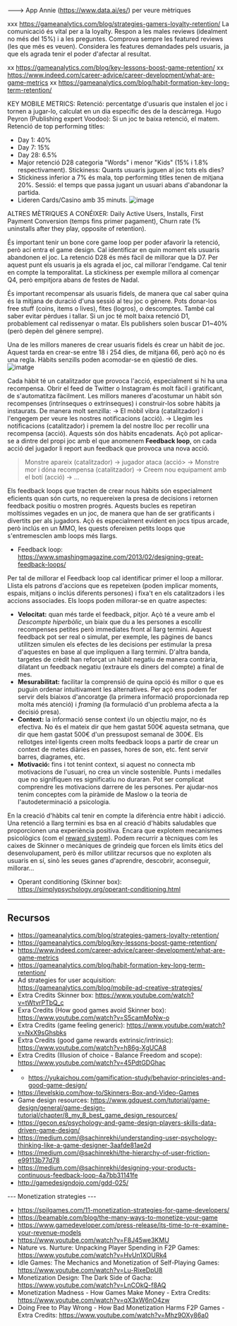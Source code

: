 ---> App Annie (https://www.data.ai/es/) per veure mètriques

xxx https://gameanalytics.com/blog/strategies-gamers-loyalty-retention/
La comunicació és vital per a la loyalty. Respon a les males reviews (idealment no més del 15%) i a les preguntes. Comprova sempre les featured reviews (les que més es veuen). Considera les features demandades pels usuaris, ja que els agrada tenir el poder d'afectar al resultat.

xx https://gameanalytics.com/blog/key-lessons-boost-game-retention/
xx https://www.indeed.com/career-advice/career-development/what-are-game-metrics
xx https://gameanalytics.com/blog/habit-formation-key-long-term-retention/

KEY MOBILE METRICS: 
Retenció: percentatge d'usuaris que instalen el joc i tornen a jugar-lo, calculat en un dia específic des de la descàrrega. 
Hugo Peyron (Publishing expert Voodoo): Si un joc te baixa retenció, el matem. 
Retenció de top performing titles: 
- Day 1: 40%
- Day 7: 15%
- Day 28: 6.5%
- Major retenció D28 categoria "Words" i menor "Kids" (15% i 1.8% respectivament). 
Stickiness: Quants usuaris juguen al joc tots els dies? 
- Stickiness inferior a 7% és mala, top performing titles tenen de mitjana 20%. 
Sessió: el temps que passa jugant un usuari abans d'abandonar la partida. 
- Lideren Cards/Casino amb 35 minuts. 
![image](https://user-images.githubusercontent.com/59253112/226655743-39c57be6-35f9-4cca-b6d9-a1f327c05cef.png)

ALTRES MÈTRIQUES A CONÉIXER: Daily Active Users, Installs, First Payment Conversion (temps fins primer pagament), Churn rate (% uninstalls after they play, opposite of retention).

És important tenir un bone core game loop per poder afavorir la retenció, però ací entra el game design. 
Cal identificar en quin moment els usuaris abandonen el joc. 
La retenció D28 és més fàcil de millorar que la D7. Per aquest punt els usuaris ja els agrada el joc, cal millorar l'endgame. 
Cal tenir en compte la temporalitat. La stickiness per exemple millora al començar Q4, però empitjora abans de festes de Nadal. 

És important recompensar als usuaris fidels, de manera que cal saber quina és la mitjana de duració d'una sessió al teu joc o gènere. Pots donar-los free stuff (coins, items o lives), fites (logros), o descomptes. 
També cal saber evitar pèrdues i tallar. Si un joc té molt baixa retenció D1, probablement cal redissenyar o matar. Els publishers solen buscar D1~40% (però depèn del gènere sempre).  

Una de les millors maneres de crear usuaris fidels és crear un hàbit de joc. Aquest tarda en crear-se entre 18 i 254 dies, de mitjana 66, però açò no és una regla. Hàbits senzills poden acomodar-se en qüestió de dies.  
![imatge](https://user-images.githubusercontent.com/59253112/226701820-9f53b5b7-1439-4dc4-a4c4-84df574493fc.png)

Cada hàbit té un catalitzador que provoca l'acció, especialment si hi ha una recompensa. Obrir el feed de Twitter o Instagram és molt fàcil i gratificant, de s'automatitza fàcilment. Les millors maneres d'acostumar un hàbit són recompenses (intrínseques o extrínseques) i construir-los sobre hàbits ja instaurats.
De manera molt senzilla:
-> El mòbil vibra (catalitzador) i l'engegem per veure les nostres notificacions (acció). 
-> Llegim les notificacions (catalitzador) i premem la del nostre lloc per recollir una recompensa (acció). 
Aquests són dos hàbits encadenats. Açò pot aplicar-se a dintre del propi joc amb el que anomenem **Feedback loop**, on cada acció del jugador li report aun feedback que provoca una nova acció. 

> Monstre apareix (catalitzador) -> jugador ataca (acció> -> Monstre mor i dóna recompensa (catalitzador) -> Creem nou equipament amb el botí (acció) -> ...

Els feedback loops que tracten de crear nous hàbits són especialment eficients quan són curts, no requereixen la presa de decisions i retornen feedback positiu o mostren progrés. Aquests bucles es repetiran moltíssimes vegades en un joc, de manera que han de ser gratificants i divertits per als jugadors. Açò és especialment evident en jocs tipus arcade, però inclús en un MMO, les quests ofereixen petits loops que s'entremesclen amb loops més llargs. 

- Feedback loop: https://www.smashingmagazine.com/2013/02/designing-great-feedback-loops/

Per tal de millorar el Feedback loop cal identificar primer el loop a millorar. Llista els patrons d'accions que es repeteixen (poden implicar moments, espais, mitjans o inclús diferents persones) i fixa't en els catalitzadors i les accions associades. Els loops poden millorar-se en quatre aspectes:

- **Velocitat:** quan més tarde el feedback, pitjor. Açò té a veure amb el _Descompte hiperbòlic_, un biaix que du a les persones a escollir recompenses petites però immediates front al llarg termini. Aquest feedback pot ser real o simulat, per exemple, les pàgines de bancs utilitzen simulen els efectes de les decisions per estimular la presa d'aquestes en base al que impliquen a llarg termini. D'altra banda, targetes de crèdit han reforçat un hàbit negatiu de manera contrària, dilatant un feedback negatiu (extraure els diners del compte) a final de mes. 
- **Mesurabilitat:** facilitar la comprensió de quina opció és millor o que es puguin ordenar intuitivament les alternatives. Per açò ens podem fer servir dels biaixos d'ancoratge (la primera informació proporcionada rep molta més atenció) i _framing_ (la formulació d'un problema afecta a la decisió presa). 
- **Context:** la informació sense context i/o un objectiu major, no és efectiva. No és el mateix dir que hem gastat 500€ aquesta setmana, que dir que hem gastat 500€ d'un pressupost semanal de 300€. Els rellotges intel·ligents creen molts feedback loops a partir de crear un context de metes diàries en passes, hores de son, etc. fent servir barres, diagrames, etc. 
- **Motivació:** fins i tot tenint context, si aquest no connecta mb motivacions de l'usuari, no crea un vincle sostenible. Punts i medalles que no signifiquen res significatiu no duraran. Pot ser complicat comprendre les motivacions darrere de les persones. Per ajudar-nos tenim conceptes com la piràmide de Maslow o la teoria de l'autodeterminació a psicologia. 


En la creació d'hàbits cal tenir en compte la diferència entre hàbit i adicció. Una retenció a llarg termini es bsa en al creació d'hàbits saludables que proporcionen una experiència positiva. Encara que explotem mecanismes psicològics (com el [reward system](https://www.wikiwand.com/en/Reward_system)). Podem recurrir a tècniques com les caixes de Skinner o mecàniques de grindeig que forcen els límits ètics del desenvolupament, però és millor utilitzar recursos que no exploten als usuaris en sí, sinò les seues ganes d'aprendre, descobrir, aconseguir, millorar... 





- Operant conditioning (Skinner box): https://simplypsychology.org/operant-conditioning.html


---

<h2>Recursos</h2>

- https://gameanalytics.com/blog/strategies-gamers-loyalty-retention/
- https://gameanalytics.com/blog/key-lessons-boost-game-retention/
- https://www.indeed.com/career-advice/career-development/what-are-game-metrics
- https://gameanalytics.com/blog/habit-formation-key-long-term-retention/
- Ad strategies for user acquisition: https://gameanalytics.com/blog/mobile-ad-creative-strategies/
- Extra Credits Skinner box: https://www.youtube.com/watch?v=tWtvrPTbQ_c
- Exra Credits (How good games avoid Skinner box): https://www.youtube.com/watch?v=S5camMoNw-o
- Extra Credits (game feeling generic): https://www.youtube.com/watch?v=NxX9sGhsbks
- Extra Credits (good game rewards extrinsic/intrinsic): https://www.youtube.com/watch?v=h86g-XgUCA8
- Extra Credits (Illusion of choice - Balance Freedom and scope): https://www.youtube.com/watch?v=45PdtGDGhac
- - https://yukaichou.com/gamification-study/behavior-principles-and-good-game-design/
- https://levelskip.com/how-to/Skinners-Box-and-Video-Games
- Game design resources: https://www.gdquest.com/tutorial/game-design/general/game-design-tutorial/chapter/8_my_8_best_game_design_resources/ 
- https://gecon.es/psychology-and-game-design-players-skills-data-driven-game-design/
- https://medium.com/@sachinrekhi/understanding-user-psychology-thinking-like-a-game-designer-3aafde81ae2d
- https://medium.com/@sachinrekhi/the-hierarchy-of-user-friction-e99113b77d78
- https://medium.com/@sachinrekhi/designing-your-products-continuous-feedback-loop-4a7bb31141fe
- http://gamedesigndojo.com/gdd-025/


--- Monetization strategies ---

- https://spilgames.com/11-monetization-strategies-for-game-developers/
- https://beamable.com/blog/the-many-ways-to-monetize-your-game
- https://www.gamedeveloper.com/press-release/its-time-to-re-examine-your-revenue-models
- https://www.youtube.com/watch?v=F8J45we3KMU
- Nature vs. Nurture: Unpacking Player Spending in F2P Games: https://www.youtube.com/watch?v=HvUn1XOURk4
- Idle Games: The Mechanics and Monetization of Self-Playing Games: https://www.youtube.com/watch?v=Lu-RjxeDpU8
- Monetization Design: The Dark Side of Gacha: https://www.youtube.com/watch?v=LnCOkQ-f8AQ
- Monetization Madness - How Games Make Money - Extra Credits: https://www.youtube.com/watch?v=qX3xW6nO4zw
- Doing Free to Play Wrong - How Bad Monetization Harms F2P Games - Extra Credits: https://www.youtube.com/watch?v=Mhz9OXy86a0
